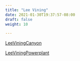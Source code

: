 ```yaml
---
title: "Lee Vining"
date: 2021-01-30T19:37:57-08:00
draft: false
weight: 10

---
```


<a target="_blank" href="/wom/static/maps/LeeViningCanyon.pdf">LeeViningCanyon</a> 

<a target="_blank" href="/wom/static/maps/LeeViningPowerplant.pdf">LeeViningPowerplant</a> 

